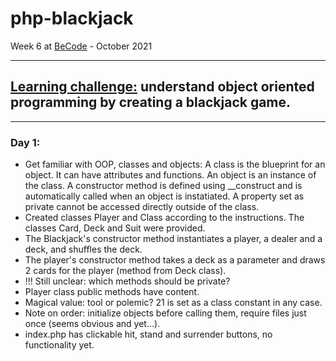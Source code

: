 # php-blackjack
Week 6 at [BeCode](https://github.com/becodeorg/ANT-Lamarr-5.34) - October 2021

***

## [Learning challenge:](https://github.com/becodeorg/ANT-Lamarr-5.34/tree/main/2.The-Hill/php/4.oop-blackjackgame) understand object oriented programming by creating a blackjack game.

***
### Day 1:
* Get familiar with OOP, classes and objects: A class is the blueprint for an object. It can have attributes and functions. An object is an instance of the class. A constructor method is defined using __construct and is automatically called when an object is instatiated. A property set as private cannot be accessed directly outside of the class.
* Created classes Player and Class according to the instructions. The classes Card, Deck and Suit were provided.
* The Blackjack's constructor method instantiates a player, a dealer and a deck, and shuffles the deck.
* The player's constructor method takes a deck as a parameter and draws 2 cards for the player (method from Deck class).
* !!! Still unclear: which methods should be private?
* Player class public methods have content.
* Magical value: tool or polemic? 21 is set as a class constant in any case.
* Note on order: initialize objects before calling them, require files just once (seems obvious and yet...).
* index.php has clickable hit, stand and surrender buttons, no functionality yet.